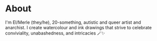 <html>
	<body>
		<h1>About</h1>
			<p> I'm El/Merle (they/he), 20-something, autistic and queer artist and anarchist. 
			I create watercolour and ink drawings that strive to celebrate conviviality, unabashedness, and intricacies 🪄✨ </p>
	</body>
</html>
